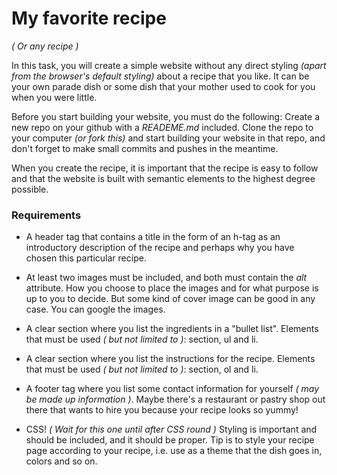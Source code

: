# My favorite recipe

_( Or any recipe )_

In this task, you will create a simple website without any direct styling _(apart from the browser's default styling)_ about a recipe that you like. It can be your own parade dish or some dish that your mother used to cook for you when you were little.

Before you start building your website, you must do the following:
Create a new repo on your github with a _READEME.md_ included.
Clone the repo to your computer _(or fork this)_ and start building your website in that repo, and don't forget to make small commits and pushes in the meantime.

When you create the recipe, it is important that the recipe is easy to follow and that the website is built with semantic elements to the highest degree possible.

### Requirements

- A header tag that contains a title in the form of an h-tag as an introductory description of the recipe and perhaps why you have chosen this particular recipe.

- At least two images must be included, and both must contain the _alt_ attribute. How you choose to place the images and for what purpose is up to you to decide. But some kind of cover image can be good in any case. You can google the images.

- A clear section where you list the ingredients in a "bullet list". Elements that must be used _( but not limited to )_: section, ul and li.

- A clear section where you list the instructions for the recipe. Elements that must be used _( but not limited to )_: section, ol and li.

- A footer tag where you list some contact information for yourself _( may be made up information )_. Maybe there's a restaurant or pastry shop out there that wants to hire you because your recipe looks so yummy!

- CSS! _( Wait for this one until after CSS round )_ Styling is important and should be included, and it should be proper. Tip is to style your recipe page according to your recipe, i.e. use as a theme that the dish goes in, colors and so on.